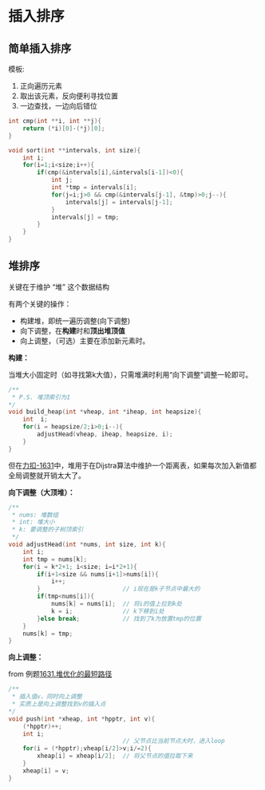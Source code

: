 # 插入排序
## 简单插入排序
模板:
1. 正向遍历元素
2. 取出该元素，反向便利寻找位置
3. 一边查找，一边向后错位
```C
int cmp(int **i, int **j){
    return (*i)[0]-(*j)[0];
}

void sort(int **intervals, int size){
    int i;
    for(i=1;i<size;i++){
        if(cmp(&intervals[i],&intervals[i-1])<0){
            int j;
            int *tmp = intervals[i];
            for(j=i;j>0 && cmp(&intervals[j-1], &tmp)>0;j--){
                intervals[j] = intervals[j-1];
            }
            intervals[j] = tmp;
        }
    }
}
```
## 堆排序
关键在于维护 “堆” 这个数据结构

有两个关键的操作：
- 构建堆，即统一遍历调整(向下调整)
- 向下调整，在**构建**时和**顶出堆顶值**
- 向上调整，（可选）主要在添加新元素时。
 
**构建：**

当堆大小固定时（如寻找第k大值），只需堆满时利用“向下调整”调整一轮即可。
```C
/**
 * P.S. 堆顶索引为1
*/
void build_heap(int *vheap, int *iheap, int heapsize){
    int  i;
    for(i = heapsize/2;i>0;i--){
        adjustHead(vheap, iheap, heapsize, i);
    }
}
```

但在[力扣-1631](1631.最小体力消耗路径-堆优化最短路径.c)中，堆用于在Dijstra算法中维护一个距离表，如果每次加入新值都全局调整就开销太大了。

**向下调整（大顶堆）：**
```C
/**
 * nums: 堆数组
 * int: 堆大小
 * k: 要调整的子树顶索引
 */
void adjustHead(int *nums, int size, int k){
    int i;
    int tmp = nums[k];
    for(i = k*2+1; i<size; i=i*2+1){
        if(i+1<size && nums[i+1]>nums[i]){
            i++;
        }                       // i现在是k子节点中最大的
        if(tmp<nums[i]){
            nums[k] = nums[i];  // 将i的值上拉到k处
            k = i;              // k下移到i处
        }else break;            // 找到了k为放置tmp的位置
    }
    nums[k] = tmp;
}
```
**向上调整：**

from 例题[1631.堆优化的最短路径](1631.最小体力消耗路径-堆优化最短路径.c)
```C
/**
 * 插入值v，同时向上调整
 * 实质上是向上调整找到v的插入点
*/
void push(int *xheap, int *hpptr, int v){
    (*hpptr)++;
    int i;
                                // 父节点比当前节点大时，进入loop
    for(i = (*hpptr);vheap[i/2]>v;i/=2){
        xheap[i] = xheap[i/2];  // 将父节点的值拉取下来
    }
    xheap[i] = v;
}
```
